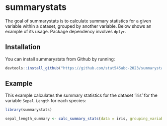 
<!-- README.md is generated from README.Rmd. Please edit that file -->

# summarystats

<!-- badges: start -->
<!-- badges: end -->

The goal of summarystats is to calculate summary statistics for a given
variable within a dataset, grouped by another variable. Below shows an
example of its usage. Package dependency involves `dplyr`.

## Installation

You can install summarystats from Github by running:

``` r
devtools::install_github("https://github.com/stat545ubc-2023/summarystats")
```

## Example

This example calculates the summary statistics for the dataset ‘iris’
for the variable `Sepal.Length` for each species:

``` r
library(summarystats)

sepal_length_summary <- calc_summary_stats(data = iris, grouping_variable = Species, data_variable = Sepal.Length)
```
